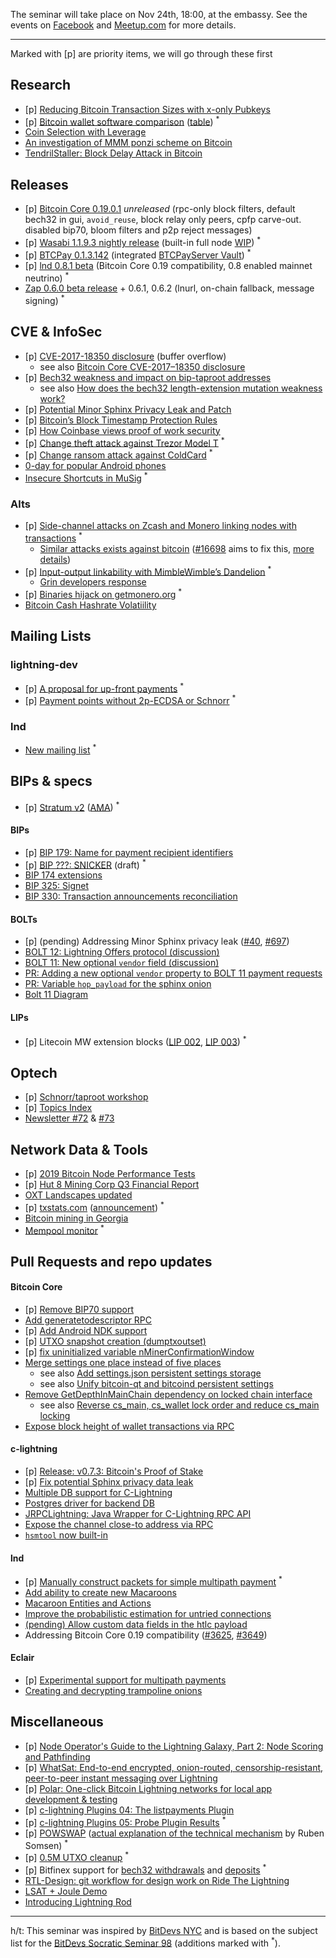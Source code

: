 The seminar will take place on Nov 24th, 18:00, at the embassy.
See the events on [Facebook](https://www.facebook.com/events/431182101111911/)
and [Meetup.com](https://www.meetup.com/bitcoin-il/events/266559932/)
for more details.

<hr>

Marked with [p] are priority items, we will go through these first

## Research

- [p] [Reducing Bitcoin Transaction Sizes with x-only Pubkeys](https://medium.com/blockstream/reducing-bitcoin-transaction-sizes-with-x-only-pubkeys-f86476af05d7)
- [p] [Bitcoin wallet software comparison](https://www.veriphi.io/en/software-wallet-analysis) ([table](https://docs.google.com/spreadsheets/d/1aZ1zbaUEzCo9NCctN8-eL2VLIiSdY009tTJvRXDUWEw/htmlview)) <sup>\*</sup>
- [Coin Selection with Leverage](https://arxiv.org/pdf/1911.01330.pdf)
- [An investigation of MMM ponzi scheme on Bitcoin](https://arxiv.org/abs/1910.12244v1)
- [TendrilStaller: Block Delay Attack in Bitcoin](https://engineering.cmu.edu/thailand/_files/documents/tendrilstaller-block-delay-attack-in-bitcoin.pdf)

## Releases

- [p] [Bitcoin Core 0.19.0.1](https://github.com/bitcoin/bitcoin/blob/master/doc/release-notes/release-notes-0.19.0.md) *unreleased* (rpc-only block filters, default bech32 in gui, `avoid_reuse`, block relay only peers, cpfp carve-out. disabled bip70, bloom filters and p2p reject messages)
- [p] [Wasabi 1.1.9.3 nightly release](https://github.com/nopara73/WalletWasabi/releases/tag/1.1.9.3nightly1) (built-in full node [WIP](https://twitter.com/nopara73/status/1196069888042754048)) <sup>\*</sup>
- [p] [BTCPay 0.1.3.142](https://twitter.com/BtcpayServer/status/1197387873864957952) (integrated [BTCPayServer Vault](https://github.com/btcpayserver/btcpayserver.vault)) <sup>\*</sup>
- [p] [lnd 0.8.1 beta](https://github.com/lightningnetwork/lnd/releases/tag/v0.8.1-beta) (Bitcoin Core 0.19 compatibility, 0.8 enabled mainnet neutrino) <sup>\*</sup>
- [Zap 0.6.0 beta release](https://medium.com/@JimmyMow/announcing-zap-desktop-0-6-0-beta-1724d13ae597) + 0.6.1, 0.6.2 (lnurl, on-chain fallback, message signing) <sup>\*</sup>

## CVE & InfoSec

- [p] [CVE-2017-18350 disclosure](https://lists.linuxfoundation.org/pipermail/bitcoin-dev/2019-November/017453.html) (buffer overflow)
  - see also [Bitcoin Core CVE-2017–18350 disclosure](https://bitcoincore.org/en/2019/11/08/CVE-2017-18350/)
- [p] [Bech32 weakness and impact on bip-taproot addresses](https://lists.linuxfoundation.org/pipermail/bitcoin-dev/2019-November/017443.html)
  - see also [How does the bech32 length-extension mutation weakness work?](https://bitcoin.stackexchange.com/questions/91602/how-does-the-bech32-length-extension-mutation-weakness-work/91610)
- [p] [Potential Minor Sphinx Privacy Leak and Patch](https://lists.linuxfoundation.org/pipermail/lightning-dev/2019-November/002288.html)
- [p] [Bitcoin’s Block Timestamp Protection Rules](https://blog.bitmex.com/bitcoins-block-timestamp-protection-rules/)
- [p] [How Coinbase views proof of work security](https://blog.coinbase.com/how-coinbase-views-proof-of-work-security-f4ba1a139da0)
- [p] [Change theft attack against Trezor Model T](https://medium.com/shiftcrypto/a-remote-theft-attack-on-trezor-model-t-44127cd7fb5a) <sup>\*</sup>
- [p] [Change ransom attack against ColdCard](https://medium.com/shiftcrypto/a-ransom-attack-on-coldcards-change-and-keypath-verification-f3c71461624a) <sup>\*</sup>
- [0-day for popular Android phones](https://arstechnica.com/information-technology/2019/10/attackers-exploit-0day-vulnerability-that-gives-full-control-of-android-phones/)
- [Insecure Shortcuts in MuSig](https://medium.com/blockstream/insecure-shortcuts-in-musig-2ad0d38a97da) <sup>\*</sup>

### Alts

- [p] [Side-channel attacks on Zcash and Monero linking nodes with transactions](https://crypto.stanford.edu/timings/) <sup>\*</sup>
  - [Similar attacks exists against bitcoin](https://bitcoinedge.org/transcript/telaviv2019/rebroadcasting) ([#16698](https://github.com/bitcoin/bitcoin/pull/16698) aims to fix this, [more details](https://bitcoincore.reviews/16698.html))
- [p] [Input-output linkability with MimbleWimble’s Dandelion](https://medium.com/dragonfly-research/breaking-mimblewimble-privacy-model-84bcd67bfe52) <sup>\*</sup>
  - [Grin developers response](https://medium.com/grin-mimblewimble/factual-inaccuracies-of-breaking-mimblewimbles-privacy-model-8063371839b9)
- [p] [Binaries hijack on getmonero.org](https://github.com/monero-project/monero/issues/6151) <sup>\*</sup>
- [Bitcoin Cash Hashrate Volatiility](https://blog.bitmex.com/bitcoin-cashs-october-2019-hashrate-volatility-increase/)

## Mailing Lists

### lightning-dev

- [p] [A proposal for up-front payments](https://lists.linuxfoundation.org/pipermail/lightning-dev/2019-November/002275.html) <sup>\*</sup>
- [p] [Payment points without 2p-ECDSA or Schnorr](https://lists.linuxfoundation.org/pipermail/lightning-dev/2019-November/002316.html) <sup>\*</sup>

### lnd

- [New mailing list](https://groups.google.com/a/lightning.engineering/forum/#!forum/lnd) <sup>\*</sup>

## BIPs & specs

- [p] [Stratum v2](https://stratumprotocol.org/) ([AMA](https://www.reddit.com/r/Bitcoin/comments/dz1mgp/ama_bitcoin_mining_stratum_v2_we_are_braiins_the/)) <sup>\*</sup>

#### BIPs

- [p] [BIP 179: Name for payment recipient identifiers](https://github.com/bitcoin/bips/pull/856)
- [p] [BIP ???: SNICKER](https://gist.github.com/AdamISZ/2c13fb5819bd469ca318156e2cf25d79) (draft) <sup>\*</sup>
- [BIP 174 extensions](https://github.com/bitcoin/bips/pull/849)
- [BIP 325: Signet](https://github.com/bitcoin/bips/pull/803)
- [BIP 330: Transaction announcements reconciliation](https://github.com/bitcoin/bips/pull/851)


#### BOLTs

- [p] (pending) Addressing Minor Sphinx privacy leak ([#40](https://github.com/lightningnetwork/lightning-onion/pull/40), [#697](https://github.com/lightningnetwork/lightning-rfc/pull/697))
- [BOLT 12: Lightning Offers protocol (discussion)](https://lists.linuxfoundation.org/pipermail/lightning-dev/2019-November/002276.html)
- [BOLT 11: New optional `vendor` field (discussion)](https://lists.linuxfoundation.org/pipermail/lightning-dev/2019-November/002276.html)
- [PR: Adding a new optional `vendor` property to BOLT 11 payment requests](https://github.com/lightningnetwork/lightning-rfc/pull/694)
- [PR: Variable `hop_payload` for the sphinx onion](https://github.com/lightningnetwork/lightning-rfc/pull/694)
- [Bolt 11 Diagram](https://lightning.money/spec/bolts/11.html#FMID_454719845FM)

#### LIPs

- [p] Litecoin MW extension blocks ([LIP 002](https://github.com/litecoin-project/lips/blob/master/lip-0002.mediawiki),
[LIP 003](https://github.com/litecoin-project/lips/blob/master/lip-0003.mediawiki)) <sup>\*</sup>


## Optech

- [p] [Schnorr/taproot workshop](https://bitcoinops.org/en/schorr-taproot-workshop/)
- [p] [Topics Index](https://bitcoinops.org/en/topics-announcement/)
- [Newsletter #72](https://bitcoinops.org/en/newsletters/2019/11/13/) & [#73](https://bitcoinops.org/en/newsletters/2019/11/20/)

## Network Data & Tools

- [p] [2019 Bitcoin Node Performance Tests](https://blog.lopp.net/bitcoin-node-performance-sync-tests/)
- [p] [Hut 8 Mining Corp Q3 Financial Report](https://hut8mining.com/hut-8-mining-corp-reports-financial-results-for-the-third-quarter-of-2019)
- [OXT Landscapes updated](https://twitter.com/oxt_btc/status/1192759714427408384)
- [p] [txstats.com](https://txstats.com/) ([announcement](https://coinmetrics.io/announcing-txstats-com/)) <sup>\*</sup>
- [Bitcoin mining in Georgia](https://thenextweb.com/hardfork/2019/11/04/bitcoin-mining-sucking-georgia-power-grid-dry/)
- [Mempool monitor](https://mempool.observer/monitor/) <sup>\*</sup>

## Pull Requests and repo updates

#### Bitcoin Core

- [p] [Remove BIP70 support](https://github.com/bitcoin/bitcoin/pull/17165)
- [Add generatetodescriptor RPC](https://github.com/bitcoin/bitcoin/pull/16943)
- [p] [Add Android NDK support](https://github.com/bitcoin/bitcoin/pull/16110)
- [p] [UTXO snapshot creation (dumptxoutset)](https://github.com/bitcoin/bitcoin/pull/16899)
- [p] [fix uninitialized variable nMinerConfirmationWindow](https://github.com/bitcoin/bitcoin/pull/17449)
- [Merge settings one place instead of five places](https://github.com/bitcoin/bitcoin/pull/15934)
  - see also [Add settings.json persistent settings storage](https://github.com/bitcoin/bitcoin/pull/15935)
  - see also [Unify bitcoin-qt and bitcoind persistent settings](https://github.com/bitcoin/bitcoin/pull/15936)
- [Remove GetDepthInMainChain dependency on locked chain interface](https://github.com/bitcoin/bitcoin/pull/15931)
  - see also [Reverse cs_main, cs_wallet lock order and reduce cs_main locking](https://github.com/bitcoin/bitcoin/pull/16426)
- [Expose block height of wallet transactions via RPC](https://github.com/bitcoin/bitcoin/pull/17437)

#### c-lightning

- [p] [Release: v0.7.3: Bitcoin's Proof of Stake](https://github.com/ElementsProject/lightning/releases/tag/v0.7.3)
- [p] [Fix potential Sphinx privacy data leak](https://github.com/ElementsProject/lightning/pull/3246)
- [Multiple DB support for C-Lightning](https://github.com/ElementsProject/lightning/pull/2924)
- [Postgres driver for backend DB](https://github.com/ElementsProject/lightning/pull/2924)
- [JRPCLightning: Java Wrapper for C-Lightning RPC API](https://github.com/vincenzopalazzo/JRPClightning)
- [Expose the channel close-to address via RPC](https://github.com/ElementsProject/lightning/pull/3223)
- [`hsmtool` now built-in](https://github.com/ElementsProject/lightning/pull/3186)

#### lnd

- [p] [Manually construct packets for simple multipath payment](https://github.com/lightningnetwork/lnd/pull/3442) <sup>\*</sup>
- [Add ability to create new Macaroons](https://github.com/lightningnetwork/lnd/pull/1160)
- [Macaroon Entities and Actions](https://github.com/lightningnetwork/lnd/blob/13b56d5849a9495ed11d6928665115e88cd1d9b0/rpcserver.go#L209)
- [Improve the probabilistic estimation for untried connections](https://github.com/lightningnetwork/lnd/pull/3462)
- [(pending) Allow custom data fields in the htlc payload](https://github.com/lightningnetwork/lnd/issues/3670)
- Addressing Bitcoin Core 0.19 compatibility ([#3625](https://github.com/lightningnetwork/lnd/pull/3462), [#3649](https://github.com/lightningnetwork/lnd/pull/3462))

#### Eclair

- [p] [Experimental support for multipath payments](https://github.com/ACINQ/eclair/pull/1153)
- [Creating and decrypting trampoline onions](https://github.com/ACINQ/eclair/pull/1209)

## Miscellaneous

- [p] [Node Operator's Guide to the Lightning Galaxy, Part 2: Node Scoring and Pathfinding](https://blog.lightning.engineering/posts/2019/11/07/routing-guide-2.html)
- [p] [WhatSat: End-to-end encrypted, onion-routed, censorship-resistant, peer-to-peer instant messaging over Lightning](https://github.com/joostjager/whatsat)
- [p] [Polar: One-click Bitcoin Lightning networks for local app development & testing](https://github.com/jamaljsr/polar)
- [p] [c-lightning Plugins 04: The listpayments Plugin](https://medium.com/blockstream/c-lightning-plugins-04-the-listpayments-plugin-a04c2427c31b)
- [p] [c-lightning Plugins 05: Probe Plugin Results](https://medium.com/blockstream/c-lightning-plugins-05-probe-plugin-results-984a18745e93) <sup>\*</sup>
- [p] [POWSWAP](https://powswap.com/) ([actual explanation of the technical mechanism](https://twitter.com/SomsenRuben/status/1194993848180568064) by Ruben Somsen) <sup>\*</sup>
- [p] [0.5M UTXO cleanup](https://mobile.twitter.com/jfnewbery/status/1196460056415522817) <sup>\*</sup>
- [p] Bitfinex support for [bech32 withdrawals](https://www.bitfinex.com/posts/427) and [deposits](https://www.bitfinex.com/posts/429) <sup>\*</sup>
- [RTL-Design: git workflow for design work on Ride The Lightning](https://github.com/Ride-The-Lightning/RTL-Design#rtl-design)
- [LSAT + Joule Demo](https://twitter.com/roasbeef/status/1190098624010522624)
- [Introducing Lightning Rod](https://medium.com/breez-technology/introducing-lightning-rod-2e0a40d3e44a)
<hr>

h/t: This seminar was inspired by [BitDevs NYC](https://bitdevs.org/) and is based on the subject list for the
[BitDevs Socratic Seminar 98](https://bitdevs.org/2019-11-13-socratic-seminar-98) (additions marked with <sup>\*</sup>).
